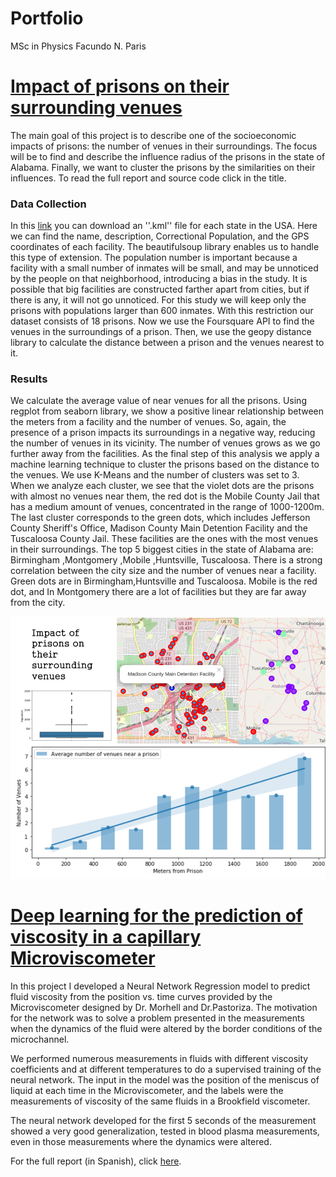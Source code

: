 # Portfolio
MSc in Physics Facundo N. Paris

# [Impact of prisons on their surrounding venues](https://github.com/facuparis/Coursera_Capstone)
The main goal of this project is to describe one of the socioeconomic impacts of prisons: the number of venues in their surroundings. The focus will be to find and describe the influence radius of the prisons in the state of Alabama. Finally, we want to cluster the prisons by the similarities on their influences. To read the full report and source code click in the title.  

### Data Collection 
In this [link](https://www.prisonersofthecensus.org/data/kml.html) you can download an ''.kml'' file for each state in the USA. Here we can find the name, description, Correctional Population, and the GPS coordinates of each facility. The beautifulsoup library enables us to handle this type of extension.
The population number is important because a facility with a small number of inmates will be small, and may be unnoticed by the people on that neighborhood, introducing a bias in the study. It is possible that big facilities are constructed farther apart from cities, but if there is any, it will not go unnoticed. For this study we will keep only the prisons with populations larger than 600 inmates. With this restriction our dataset consists of 18 prisons. 
Now we use the Foursquare API to find the venues in the surroundings of a prison. Then, we use the geopy distance library to calculate the distance between a prison and the venues nearest to it.

### Results
We calculate the average value of near venues for all the prisons. Using regplot from seaborn library, we show a positive linear relationship between the meters from a facility and the number of venues. So, again, the presence of a prison impacts its surroundings in a negative way, reducing the number of venues in its vicinity. The number of venues grows as we go further away from the facilities.
As the final step of this analysis we apply a machine learning technique to cluster the prisons based on the distance to the venues. We use K-Means and the number of clusters was set to 3.  
When we analyze each cluster, we see that the violet dots are the prisons with almost no venues near them, the red dot is the Mobile County Jail that has a medium amount of venues, concentrated in the range of 1000-1200m. The last cluster corresponds to the green dots, which includes Jefferson County Sheriff's Office, Madison County Main Detention Facility and the Tuscaloosa County Jail. These facilities are the ones with the most venues in their surroundings. 
The top 5 biggest cities in the state of Alabama are: Birmingham ,Montgomery ,Mobile ,Huntsville, Tuscaloosa. There is a strong correlation between the city size and the number of venues near a facility. Green dots are in Birmingham,Huntsville and Tuscaloosa. Mobile is the red dot, and In Montgomery there are a lot of facilities but they are far away from the city. 


![](/images/prisonsss.png)

# [Deep learning for the prediction of viscosity in a capillary Microviscometer](https://github.com/facuparis/Red-Neuronal)
In this project I developed a Neural Network Regression model to predict fluid viscosity from the position vs. time curves provided by the Microviscometer designed by Dr. Morhell and Dr.Pastoriza. The motivation for the network was to solve a problem presented in the measurements when the dynamics of the fluid were altered by the border conditions of the microchannel.

We performed numerous measurements in fluids with different viscosity coefficients and at different temperatures to do a supervised training of the neural network. The input in the model was the position of the meniscus of liquid at each time in the Microviscometer, and the labels were the measurements of viscosity of the same fluids in a Brookfield viscometer. 

The neural network developed for the first 5 seconds of the measurement showed a very good generalization, tested in blood plasma measurements, even in those measurements where the dynamics were altered.

For the full report (in Spanish), click [here](http://ricabib.cab.cnea.gov.ar/758/).
